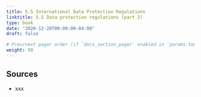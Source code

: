 ```yaml
---
title: 5.5 International Data Protection Regulations
linktitle: 5.5 Data protection regulations (part 2)
type: book
date: "2020-12-20T00:00:00-04:00"
draft: false

# Prev/next pager order (if `docs_section_pager` enabled in `params.toml`)
weight: 50
---
```


## Sources
- xxx